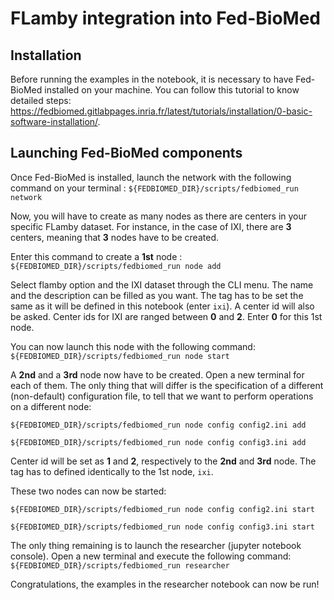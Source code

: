 # FLamby integration into Fed-BioMed

## Installation

Before running the examples in the notebook, it is necessary to have Fed-BioMed installed on your machine. You can follow this tutorial to know detailed steps: https://fedbiomed.gitlabpages.inria.fr/latest/tutorials/installation/0-basic-software-installation/.

## Launching Fed-BioMed components
Once Fed-BioMed is installed, launch the network with the following command on your terminal : `${FEDBIOMED_DIR}/scripts/fedbiomed_run network`

Now, you will have to create as many nodes as there are centers in your specific FLamby dataset.
For instance, in the case of IXI, there are **3** centers, meaning that **3** nodes have to be created.

Enter this command to create a **1st** node : `${FEDBIOMED_DIR}/scripts/fedbiomed_run node add`

Select flamby option and the IXI dataset through the CLI menu.
The name and the description can be filled as you want. The tag has to be set the same as it will be defined in this notebook (enter `ixi`).
A center id will also be asked. Center ids for IXI are ranged between **0** and **2**. Enter **0** for this 1st node.

You can now launch this node with the following command: `${FEDBIOMED_DIR}/scripts/fedbiomed_run node start`

A **2nd** and a **3rd** node now have to be created. Open a new terminal for each of them.
The only thing that will differ is the specification of a different (non-default) configuration file, to tell that we want to perform operations on a different node:

`${FEDBIOMED_DIR}/scripts/fedbiomed_run node config config2.ini add`

`${FEDBIOMED_DIR}/scripts/fedbiomed_run node config config3.ini add`

Center id will be set as **1** and **2**, respectively to the **2nd** and **3rd** node. The tag has to defined identically to the 1st node, `ixi`.

These two nodes can now be started:

`${FEDBIOMED_DIR}/scripts/fedbiomed_run node config config2.ini start`

`${FEDBIOMED_DIR}/scripts/fedbiomed_run node config config3.ini start`

The only thing remaining is to launch the researcher (jupyter notebook console). Open a new terminal and execute the following command: `${FEDBIOMED_DIR}/scripts/fedbiomed_run researcher`

Congratulations, the examples in the researcher notebook can now be run!
